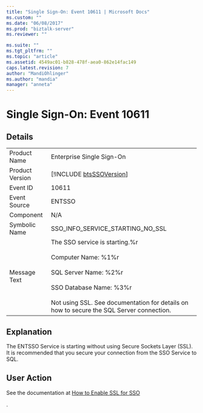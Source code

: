 ```yaml
---
title: "Single Sign-On: Event 10611 | Microsoft Docs"
ms.custom: ""
ms.date: "06/08/2017"
ms.prod: "biztalk-server"
ms.reviewer: ""

ms.suite: ""
ms.tgt_pltfrm: ""
ms.topic: "article"
ms.assetid: 4549ac01-b828-478f-aea0-862e14fac149
caps.latest.revision: 7
author: "MandiOhlinger"
ms.author: "mandia"
manager: "anneta"
---
```

# Single Sign-On: Event 10611
## Details  
  
|                 |                                                                                                                                                                                                                                           |
|-----------------|-------------------------------------------------------------------------------------------------------------------------------------------------------------------------------------------------------------------------------------------|
|  Product Name   |                                                                                                         Enterprise Single Sign-On                                                                                                         |
| Product Version |                                                                                        [!INCLUDE [btsSSOVersion](../includes/btsssoversion-md.md)]                                                                                        |
|    Event ID     |                                                                                                                   10611                                                                                                                   |
|  Event Source   |                                                                                                                  ENTSSO                                                                                                                   |
|    Component    |                                                                                                                    N/A                                                                                                                    |
|  Symbolic Name  |                                                                                                     SSO_INFO_SERVICE_STARTING_NO_SSL                                                                                                      |
|  Message Text   | The SSO service is starting.%r<br /><br /> Computer Name: %1%r<br /><br /> SQL Server Name: %2%r<br /><br /> SSO Database Name: %3%r<br /><br /> Not using SSL. See documentation for details on how to secure the SQL Server connection. |
  
## Explanation  
 The ENTSSO Service is starting without using Secure Sockets Layer (SSL). It is recommended that you secure your connection from the SSO Service to SQL.  
  
## User Action  
 See the documentation at [How to Enable SSL for SSO](../core/how-to-enable-ssl-for-sso.md)  
  
 .